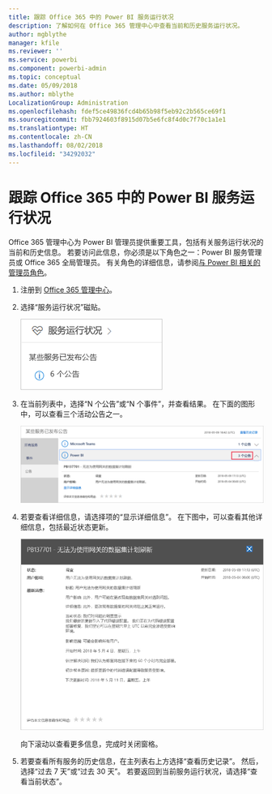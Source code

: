 ```yaml
---
title: 跟踪 Office 365 中的 Power BI 服务运行状况
description: 了解如何在 Office 365 管理中心中查看当前和历史服务运行状况。
author: mgblythe
manager: kfile
ms.reviewer: ''
ms.service: powerbi
ms.component: powerbi-admin
ms.topic: conceptual
ms.date: 05/09/2018
ms.author: mblythe
LocalizationGroup: Administration
ms.openlocfilehash: fdef5ce49836fcd4b65b98f5eb92c2b565ce69f1
ms.sourcegitcommit: fbb7924603f8915d07b5e6fc8f4d0c7f70c1a1e1
ms.translationtype: HT
ms.contentlocale: zh-CN
ms.lasthandoff: 08/02/2018
ms.locfileid: "34292032"
---
```

# <a name="track-power-bi-service-health-in-office-365"></a>跟踪 Office 365 中的 Power BI 服务运行状况

Office 365 管理中心为 Power BI 管理员提供重要工具，包括有关服务运行状况的当前和历史信息。 若要访问此信息，你必须是以下角色之一：Power BI 服务管理员或 Office 365 全局管理员。 有关角色的详细信息，请参阅[与 Power BI 相关的管理员角色](service-admin-administering-power-bi-in-your-organization.md#administrator-roles-related-to-power-bi)。


1. 注册到 [Office 365 管理中心](https://portal.office.com/adminportal)。

2. 选择“服务运行状况”磁贴。

    ![服务运行状况磁贴](media/service-admin-health/service-health-tile.png)

3. 在当前列表中，选择“N 个公告”或“N 个事件”，并查看结果。 在下面的图形中，可以查看三个活动公告之一。

    ![活动公告](media/service-admin-health/active-advisories.png)

4. 若要查看详细信息，请选择项的“显示详细信息”。 在下图中，可以查看其他详细信息，包括最近状态更新。

    ![公告详细信息](media/service-admin-health/advisory-details.png)

    向下滚动以查看更多信息，完成时关闭窗格。

5. 若要查看所有服务的历史信息，在主列表右上方选择“查看历史记录”。 然后，选择“过去 7 天”或“过去 30 天”。 若要返回到当前服务运行状况，请选择“查看当前状态”。